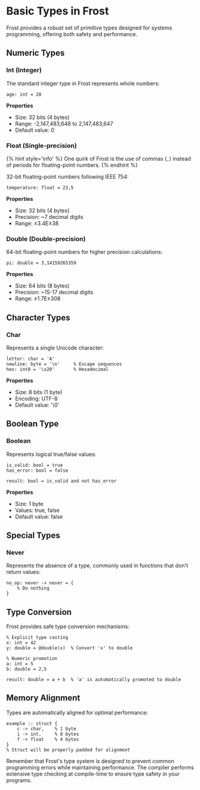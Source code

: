 # Basic Types in Frost

Frost provides a robust set of primitive types designed for systems programming,
offering both safety and performance.

## Numeric Types

### Int (Integer)

The standard integer type in Frost represents whole numbers:

```frost
age: int = 20
```

**Properties**

- Size: 32 bits (4 bytes)
- Range: -2,147,483,648 to 2,147,483,647
- Default value: 0

### Float (Single-precision)

<!-- deno-fmt-ignore -->
{% hint style='info' %}
One quirk of Frost is the use of commas (`,`) instead of periods for floating-point
numbers.
{% endhint %}

32-bit floating-point numbers following IEEE 754:

```frost
temperature: float = 23,5
```

**Properties**

- Size: 32 bits (4 bytes)
- Precision: ~7 decimal digits
- Range: ±3.4E±38

### Double (Double-precision)

64-bit floating-point numbers for higher precision calculations:

```frost
pi: double = 3,14159265359
```

**Properties**

- Size: 64 bits (8 bytes)
- Precision: ~15-17 decimal digits
- Range: ±1.7E±308

## Character Types

### Char

Represents a single Unicode character:

```frost
letter: char = 'A'
newline: byte = '\n'     % Escape sequences
hex: int8 = '\x20'       % Hexadecimal
```

**Properties**

- Size: 8 bits (1 byte)
- Encoding: UTF-8
- Default value: '\0'

## Boolean Type

### Boolean

Represents logical true/false values:

```frost
is_valid: bool = true
has_error: bool = false

result: bool = is_valid and not has_error
```

**Properties**

- Size: 1 byte
- Values: true, false
- Default value: false

## Special Types

### Never

Represents the absence of a type, commonly used in functions that don't return
values:

```frost
no_op: never -> never = {
    % Do nothing
}
```

## Type Conversion

Frost provides safe type conversion mechanisms:

```frost
% Explicit type casting
x: int = 42
y: double = @double(x)  % Convert 'x' to double

% Numeric promotion
a: int = 5
b: double = 2,5

result: double = a + b  % 'a' is automatically promoted to double
```

## Memory Alignment

Types are automatically aligned for optimal performance:

```frost
example :: struct {
    c -> char,    % 1 byte
    i -> int,     % 8 bytes
    f -> float    % 4 bytes
}
% Struct will be properly padded for alignment
```

Remember that Frost's type system is designed to prevent common programming
errors while maintaining performance. The compiler performs extensive type
checking at compile-time to ensure type safety in your programs.
